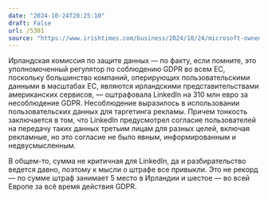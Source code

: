 ```yaml
---
date: "2024-10-24T20:25:10"
draft: False
url: /5301
source: "https://www.irishtimes.com/business/2024/10/24/microsoft-owned-linkedin-fined-310m-by-irish-data-protection-commission/"
---
```


Ирландская комиссия по защите данных — по факту, если помните, это уполномоченный регулятор по соблюдению GDPR во всем ЕС, поскольку большинство компаний, оперирующих пользовательскими данными в масштабах ЕС, являются ирландскими представительствами американских сервисов, — оштрафовала LinkedIn на 310 млн евро за несоблюдение GDPR. Несоблюдение выразилось в использовании пользовательских данных для таргетинга рекламы. Причем тонкость заключается в том, что LinkedIn предусмотрел согласие пользователей на передачу таких данных третьим лицам для разных целей, включая рекламные, но это согласие не было явным, информированным и недвусмысленным.

В общем-то, сумма не критичная для LinkedIn, да и разбирательство ведется давно, поэтому к мысли о штрафе все привыкли. Это не рекорд — по сумме штраф занимает 5 место в Ирландии и шестое — во всей Европе за всё время действия GDPR.
